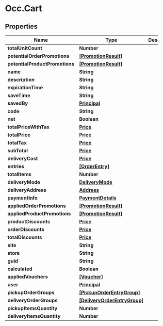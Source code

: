 # Occ.Cart

## Properties
Name | Type | Description | Notes
------------ | ------------- | ------------- | -------------
**totalUnitCount** | **Number** |  | [optional] 
**potentialOrderPromotions** | [**[PromotionResult]**](PromotionResult.md) |  | [optional] 
**potentialProductPromotions** | [**[PromotionResult]**](PromotionResult.md) |  | [optional] 
**name** | **String** |  | [optional] 
**description** | **String** |  | [optional] 
**expirationTime** | **String** |  | [optional] 
**saveTime** | **String** |  | [optional] 
**savedBy** | [**Principal**](Principal.md) |  | [optional] 
**code** | **String** |  | [optional] 
**net** | **Boolean** |  | [optional] 
**totalPriceWithTax** | [**Price**](Price.md) |  | [optional] 
**totalPrice** | [**Price**](Price.md) |  | [optional] 
**totalTax** | [**Price**](Price.md) |  | [optional] 
**subTotal** | [**Price**](Price.md) |  | [optional] 
**deliveryCost** | [**Price**](Price.md) |  | [optional] 
**entries** | [**[OrderEntry]**](OrderEntry.md) |  | [optional] 
**totalItems** | **Number** |  | [optional] 
**deliveryMode** | [**DeliveryMode**](DeliveryMode.md) |  | [optional] 
**deliveryAddress** | [**Address**](Address.md) |  | [optional] 
**paymentInfo** | [**PaymentDetails**](PaymentDetails.md) |  | [optional] 
**appliedOrderPromotions** | [**[PromotionResult]**](PromotionResult.md) |  | [optional] 
**appliedProductPromotions** | [**[PromotionResult]**](PromotionResult.md) |  | [optional] 
**productDiscounts** | [**Price**](Price.md) |  | [optional] 
**orderDiscounts** | [**Price**](Price.md) |  | [optional] 
**totalDiscounts** | [**Price**](Price.md) |  | [optional] 
**site** | **String** |  | [optional] 
**store** | **String** |  | [optional] 
**guid** | **String** |  | [optional] 
**calculated** | **Boolean** |  | [optional] 
**appliedVouchers** | [**[Voucher]**](Voucher.md) |  | [optional] 
**user** | [**Principal**](Principal.md) |  | [optional] 
**pickupOrderGroups** | [**[PickupOrderEntryGroup]**](PickupOrderEntryGroup.md) |  | [optional] 
**deliveryOrderGroups** | [**[DeliveryOrderEntryGroup]**](DeliveryOrderEntryGroup.md) |  | [optional] 
**pickupItemsQuantity** | **Number** |  | [optional] 
**deliveryItemsQuantity** | **Number** |  | [optional] 



